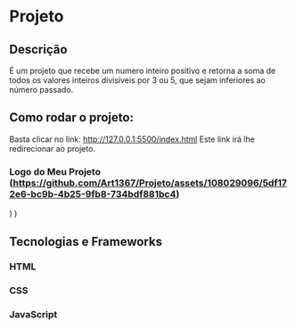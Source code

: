 # Projeto 
## Descrição
É um projeto que recebe um numero inteiro positivo e retorna a soma de todos os valores inteiros divisíveis por 3 ou 5, que sejam inferiores ao número passado.
## Como rodar o projeto:
Basta clicar no link: http://127.0.0.1:5500/index.html
Este link irá lhe redirecionar ao projeto.
### Logo do Meu Projeto (https://github.com/Art1367/Projeto/assets/108029096/5df172e6-bc9b-4b25-9fb8-734bdf881bc4)
) 
)
## Tecnologias e Frameworks
### HTML
### CSS
### JavaScript

